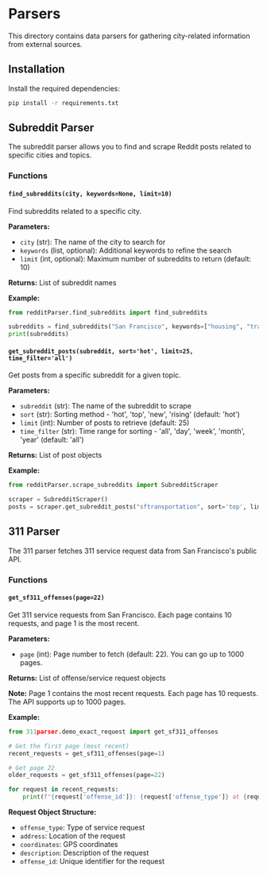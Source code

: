 # Parsers

This directory contains data parsers for gathering city-related information from external sources.

## Installation

Install the required dependencies:

```bash
pip install -r requirements.txt
```

## Subreddit Parser

The subreddit parser allows you to find and scrape Reddit posts related to specific cities and topics.

### Functions

#### `find_subreddits(city, keywords=None, limit=10)`
Find subreddits related to a specific city.

**Parameters:**
- `city` (str): The name of the city to search for
- `keywords` (list, optional): Additional keywords to refine the search
- `limit` (int, optional): Maximum number of subreddits to return (default: 10)

**Returns:** List of subreddit names

**Example:**
```python
from redditParser.find_subreddits import find_subreddits

subreddits = find_subreddits("San Francisco", keywords=["housing", "transportation"])
print(subreddits)
```

#### `get_subreddit_posts(subreddit, sort='hot', limit=25, time_filter='all')`
Get posts from a specific subreddit for a given topic.

**Parameters:**
- `subreddit` (str): The name of the subreddit to scrape
- `sort` (str): Sorting method - 'hot', 'top', 'new', 'rising' (default: 'hot')
- `limit` (int): Number of posts to retrieve (default: 25)
- `time_filter` (str): Time range for sorting - 'all', 'day', 'week', 'month', 'year' (default: 'all')

**Returns:** List of post objects

**Example:**
```python
from redditParser.scrape_subreddits import SubredditScraper

scraper = SubredditScraper()
posts = scraper.get_subreddit_posts("sftransportation", sort='top', limit=50)
```

## 311 Parser

The 311 parser fetches 311 service request data from San Francisco's public API.

### Functions

#### `get_sf311_offenses(page=22)`
Get 311 service requests from San Francisco. Each page contains 10 requests, and page 1 is the most recent.

**Parameters:**
- `page` (int): Page number to fetch (default: 22). You can go up to 1000 pages.

**Returns:** List of offense/service request objects

**Note:** Page 1 contains the most recent requests. Each page has 10 requests. The API supports up to 1000 pages.

**Example:**
```python
from 311parser.demo_exact_request import get_sf311_offenses

# Get the first page (most recent)
recent_requests = get_sf311_offenses(page=1)

# Get page 22
older_requests = get_sf311_offenses(page=22)

for request in recent_requests:
    print(f"{request['offense_id']}: {request['offense_type']} at {request['address']}")
```

**Request Object Structure:**
- `offense_type`: Type of service request
- `address`: Location of the request
- `coordinates`: GPS coordinates
- `description`: Description of the request
- `offense_id`: Unique identifier for the request


